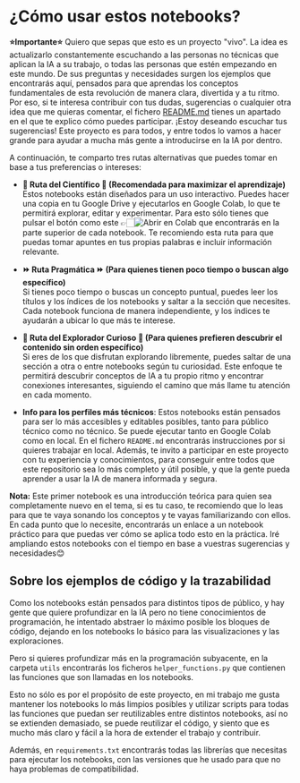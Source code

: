 # ¿Cómo usar estos notebooks?

**⭐​Importante⭐​​** Quiero que sepas que esto es un proyecto "vivo". La idea es actualizarlo constantemente escuchando a las personas no técnicas que aplican la IA a su trabajo, o todas las personas que estén empezando en este mundo. De sus preguntas y necesidades surgen los ejemplos que encontrarás aquí, pensados para que aprendas los conceptos fundamentales de esta revolución de manera clara, divertida y a tu ritmo. Por eso, si te interesa contribuir con tus dudas, sugerencias o cualquier otra idea que me quieras comentar, el fichero [README.md](https://github.com/ManuelEspejo/Machine-Learning-Bases/blob/main/README.md) tienes un apartado en el que te explico cómo puedes participar. ¡Estoy deseando escuchar tus sugerencias! Este proyecto es para todos, y entre todos lo vamos a hacer grande para ayudar a mucha más gente a introducirse en la IA por dentro.

A continuación, te comparto tres rutas alternativas que puedes tomar en base a tus preferencias o intereses:

- **🧪 Ruta del Científico 🧪 (Recomendada para maximizar el aprendizaje)**  
  Estos notebooks están diseñados para un uso interactivo. Puedes hacer una copia en tu Google Drive y ejecutarlos en Google Colab, lo que te permitirá explorar, editar y experimentar. Para esto sólo tienes que pulsar el botón como este 👉🏻​![Abrir en Colab](https://colab.research.google.com/assets/colab-badge.svg) que encontrarás en la parte superior de cada notebook. Te recomiendo esta ruta para que puedas tomar apuntes en tus propias palabras e incluir información relevante.

- **⏩ Ruta Pragmática ⏩ (Para quienes tienen poco tiempo o buscan algo específico)**  
  Si tienes poco tiempo o buscas un concepto puntual, puedes leer los títulos y los índices de los notebooks y saltar a la sección que necesites. Cada notebook funciona de manera independiente, y los índices te ayudarán a ubicar lo que más te interese.

- **🧭 Ruta del Explorador Curioso 🧭 (Para quienes prefieren descubrir el contenido sin orden específico)**  
  Si eres de los que disfrutan explorando libremente, puedes saltar de una sección a otra o entre notebooks según tu curiosidad. Este enfoque te permitirá descubrir conceptos de IA a tu propio ritmo y encontrar conexiones interesantes, siguiendo el camino que más llame tu atención en cada momento.

- **Info para los perfiles más técnicos**: Estos notebooks están pensados para ser lo más accesibles y editables posibles, tanto para público técnico como no técnico. Se puede ejecutar tanto en Google Colab como en local. En el fichero `README.md` encontrarás instrucciones por si quieres trabajar en local. Además, te invito a participar en este proyecto con tu experiencia y conocimientos, para conseguir entre todos que este repositorio sea lo más completo y útil posible, y que la gente pueda aprender a usar la IA de manera informada y segura.

**Nota:** Este primer notebook es una introducción teórica para quien sea completamente nuevo en el tema, si es tu caso, te recomiendo que lo leas para que te vaya sonando los conceptos y te vayas familiarizando con ellos. En cada punto que lo necesite, encontrarás un enlace a un notebook práctico para que puedas ver cómo se aplica todo esto en la práctica. Iré ampliando estos notebooks con el tiempo en base a vuestras sugerencias y necesidades😊​

## Sobre los ejemplos de código y la trazabilidad

Como los notebooks están pensados para distintos tipos de público, y hay gente que quiere profundizar en la IA pero no tiene conocimientos de programación, he intentado abstraer lo máximo posible los bloques de código, dejando en los notebooks lo básico para las visualizaciones y las exploraciones.

Pero si quieres profundizar más en la programación subyacente, en la carpeta `utils` encontrarás los ficheros `helper_functions.py` que contienen las funciones que son llamadas en los notebooks.

Esto no sólo es por el propósito de este proyecto, en mi trabajo me gusta mantener los notebooks lo más limpios posibles y utilizar scripts para todas las funciones que puedan ser reutilizables entre distintos notebooks, así no se extienden demasiado, se puede reutilizar el código, y siento que es mucho más claro y fácil a la hora de extender el trabajo y contribuir.

Además, en `requirements.txt` encontrarás todas las librerías que necesitas para ejecutar los notebooks, con las versiones que he usado para que no haya problemas de compatibilidad.